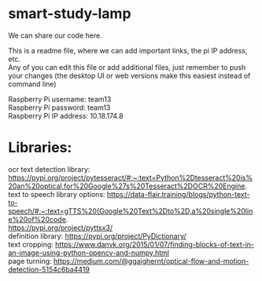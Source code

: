 # smart-study-lamp
We can share our code here. <br />

This is a readme file, where we can add important links, the pi IP address, etc. <br />
Any of you can edit this file or add additional files, just remember to push your changes (the desktop UI or web versions make this easiest instead of command line) <br />

Raspberry Pi username: team13 <br />
Raspberry Pi password: team13 <br />
Raspberry Pi IP address: 10.18.174.8 <br />
# Libraries:
ocr text detection library: https://pypi.org/project/pytesseract/#:~:text=Python%2Dtesseract%20is%20an%20optical,for%20Google%27s%20Tesseract%2DOCR%20Engine. <br />
text to speech library options: https://data-flair.training/blogs/python-text-to-speech/#:~:text=gTTS%20(Google%20Text%2Dto%2D,a%20single%20line%20of%20code. <br />
                                https://pypi.org/project/pyttsx3/ <br />
definition library: https://pypi.org/project/PyDictionary/ <br />
text cropping: https://www.danvk.org/2015/01/07/finding-blocks-of-text-in-an-image-using-python-opencv-and-numpy.html <br />
page turning: https://medium.com/@ggaighernt/optical-flow-and-motion-detection-5154c6ba4419 <br />
